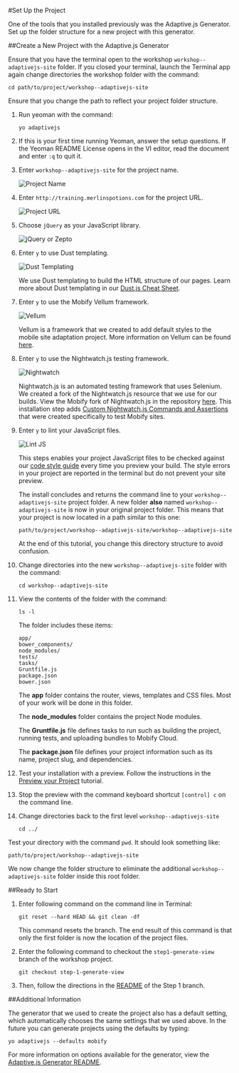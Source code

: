 #Set Up the Project

One of the tools that you installed previously was the Adaptive.js Generator. Set up the folder structure for a new project with this generator.

##Create a New Project with the Adaptive.js Generator

Ensure that you have the terminal open to the workshop `workshop--adaptivejs-site` folder.
If you closed your terminal, launch the Terminal app again change directories the workshop folder with the command:

    cd path/to/project/workshop--adaptivejs-site

Ensure that you change the path to reflect your project folder structure.

1. Run yeoman with the command:

    ```
    yo adaptivejs
    ```

2. If this is your first time running Yeoman, answer the setup questions. If the Yeoman README License opens in the VI editor, read the document and enter `:q` to quit it.

3. Enter `workshop--adaptivejs-site` for the project name.

    ![Project Name](https://s3.amazonaws.com/uploads.hipchat.com/15359/58442/t2kd0iMRsCNzXLn/Screen%20Shot%202015-11-06%20at%202.00.32%20PM.png)

4. Enter `http://training.merlinspotions.com` for the project URL.

    ![Project URL](https://s3.amazonaws.com/uploads.hipchat.com/15359/58442/IIPtfXH3ZUagLjD/Screen%20Shot%202015-11-06%20at%202.01.01%20PM.png)

5. Choose `jQuery` as your JavaScript library.

    ![jQuery or Zepto](https://s3.amazonaws.com/uploads.hipchat.com/15359/58442/xitBpliuyR1MEpH/Screen%20Shot%202015-11-06%20at%202.01.25%20PM.png)

6. Enter `y` to use Dust templating.

    ![Dust Templating](https://s3.amazonaws.com/uploads.hipchat.com/15359/58442/xitBpliuyR1MEpH/Screen%20Shot%202015-11-06%20at%202.01.25%20PM.png)

    We use Dust templating to build the HTML structure of our pages. Learn more about Dust templating in our [Dust.js Cheat Sheet](https://cloud.mobify.com/docs/adaptivejs/adapting/dustjs-cheat-sheet/).

7. Enter `y` to use the Mobify Vellum framework.

    ![Vellum](https://s3.amazonaws.com/uploads.hipchat.com/15359/58442/zaFSq3F4P5xggjz/Screen%20Shot%202015-11-06%20at%202.01.35%20PM.png)

    Vellum is a framework that we created to add default styles to the mobile site adaptation project. More information on Vellum can be found [here](https://github.com/mobify/vellum).
    
8. Enter `y` to use the Nightwatch.js testing framework.

    ![Nightwatch](https://s3.amazonaws.com/uploads.hipchat.com/15359/58442/N2RYbhnEpktuhxP/Screen%20Shot%202015-11-06%20at%202.01.44%20PM.png)

    Nightwatch.js is an automated testing framework that uses Selenium. We created a fork of the Nightwatch.js resource that we use for our builds. View the Mobify fork of Nightwatch.js in the repository [here](https://github.com/mobify/nightwatch). This installation step adds [Custom Nightwatch.js Commands and Assertions](https://cloud.mobify.com/docs/adaptivejs/testing/custom-nightwatch-api/) that were created specifically to test Mobify sites.

9. Enter `y` to lint your JavaScript files.

    ![Lint JS](https://s3.amazonaws.com/uploads.hipchat.com/15359/58442/sxFf3kAuLts0DEU/Screen%20Shot%202015-11-06%20at%202.01.52%20PM.png)

    This steps enables your project JavaScript files to be checked against our [code style guide](https://github.com/mobify/mobify-code-style) every time you preview your build. The style errors in your project are reported in the terminal but do not prevent your site preview.

    The install concludes and returns the command line to your `workshop--adaptivejs-site` project folder. A new folder **also** named `workshop--adaptivejs-site` is now in your original project folder.
    This means that your project is now located in a path similar to this one:

    ```
    path/to/project/workshop--adaptivejs-site/workshop--adaptivejs-site
    ```

    At the end of this tutorial, you change this directory structure to avoid confusion.

11. Change directories into the new `workshop--adaptivejs-site` folder with the command:


    ```
    cd workshop--adaptivejs-site
    ```

12. View the contents of the folder with the command:

    ```
    ls -l
    ```

    The folder includes these items:

    ```
    app/
    bower_components/
    node_modules/
    tests/
    tasks/
    Gruntfile.js
    package.json
    bower.json
    ```

    The **app** folder contains the router, views, templates and CSS files. Most of your work will be done in this folder.

    The **node_modules** folder contains the project Node modules.

    The **Gruntfile.js** file defines tasks to run such as building the project, running tests, and uploading bundles to Mobify Cloud.

    The **package.json** file defines your project information such as its name, project slug, and dependencies.

13. Test your installation with a preview. Follow the instructions in the [Preview your Project](http://adaptivejs.mobify.com/v1.0/docs/preview-your-project) tutorial.

14. Stop the preview with the command keyboard shortcut `[control] c` on the command line.

15. Change directories back to the first level `workshop--adaptivejs-site`

        cd ../

Test your directory with the command `pwd`. It should look something like:

    path/to/project/workshop--adaptivejs-site

We now change the folder structure to eliminate the additional `workshop--adaptivejs-site` folder inside this root folder.

##Ready to Start

1. Enter following command on the command line in Terminal:

    ```
    git reset --hard HEAD && git clean -df
    ```

    This command resets the branch. The end result of this command is that only the first folder is now the location of the project files.

2. Enter the following command to checkout the `step1-generate-view` branch of the workshop project.

    ```
    git checkout step-1-generate-view
    ```

3. Then, follow the directions in the  [README](https://github.com/mobify/workshop--adaptivejs-site/blob/step-1-generate-view/README.md) of the Step 1 branch.

##Additional Information

The generator that we used to create the project also has a default setting, which automatically chooses the same settings that we used above. In the future you can generate projects using the defaults by typing:

```
yo adaptivejs --defaults mobify
```

For more information on options available for the generator, view the [Adaptive.js Generator  README](https://github.com/mobify/generator-adaptivejs).
